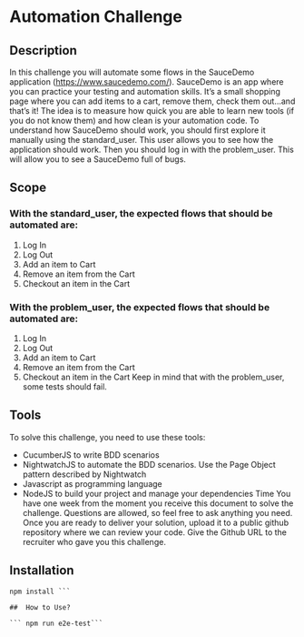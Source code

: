 # Automation Challenge

## Description
In this challenge you will automate some flows in the SauceDemo application
(https://www.saucedemo.com/). SauceDemo is an app where you can practice your testing and
automation skills. It’s a small shopping page where you can add items to a cart, remove them,
check them out…and that’s it! The idea is to measure how quick you are able to learn new tools
(if you do not know them) and how clean is your automation code. To understand how
SauceDemo should work, you should first explore it manually using the standard_user. This
user allows you to see how the application should work. Then you should log in with the
problem_user. This will allow you to see a SauceDemo full of bugs.
## Scope
### With the standard_user, the expected flows that should be automated are:
1. Log In
2. Log Out
3. Add an item to Cart
4. Remove an item from the Cart
5. Checkout an item in the Cart
### With the problem_user, the expected flows that should be automated are:
1. Log In
2. Log Out
3. Add an item to Cart
4. Remove an item from the Cart
5. Checkout an item in the Cart
Keep in mind that with the problem_user, some tests should fail.
## Tools
To solve this challenge, you need to use these tools:
- CucumberJS to write BDD scenarios
- NightwatchJS to automate the BDD scenarios. Use the Page Object pattern described
by Nightwatch
- Javascript as programming language
- NodeJS to build your project and manage your dependencies
Time
You have one week from the moment you receive this document to solve the challenge.
Questions are allowed, so feel free to ask anything you need. Once you are ready to deliver
your solution, upload it to a public github repository where we can review your code. Give the
Github URL to the recruiter who gave you this challenge.

## Installation

```git clone https://github.com/jdanielue/nightwatchAndcucumberAutomationChallenge
npm install ```

##  How to Use?

``` npm run e2e-test```
